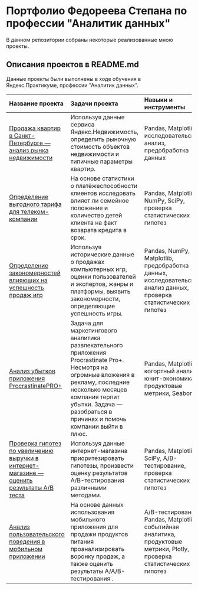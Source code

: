 # Портфолио Федореева Степана по профессии "Аналитик данных"

В данном репозитории собраны некоторые реализованные мною проекты.

## Описания проектов в README.md

Данные проекты были выполнены в ходе обучения в Яндекс.Практикуме, профессии "Аналитик данных".

| Название проекта | Задачи проекта | Навыки и инструменты | 
| :---------------------- | :---------------------- | :---------------------- |
| [Продажа квартир в Санкт-Петербурге — анализ рынка недвижимости](Продажа_квартир_в_Санкт-Петербурге_анализ_рынка_недвижимости) | Используя данные сервиса Яндекс.Недвижимость, определить рыночную стоимость объектов недвижимости и типичные параметры квартир. | Pandas, Matplotlib, исследовательский анализ, предобработка данных |
| [Определение выгодного тарифа для телеком-компании](Определение_выгодного_тарифа_для_телеком-компании) | На основе статистики о платёжеспособности клиентов исследовать влияет ли семейное положение и количество детей клиента на факт возврата кредита в срок. | Pandas, Matplotlib, NumPy, SciPy, проверка статистических гипотез |
| [Определение закономерностей влияющих на успешность продаж игр](Определение_закономерностей_влияющих_на_успешность_продаж_игр) | Используя исторические данные о продажах компьютерных игр, оценки пользователей и экспертов, жанры и платформы, выявить закономерности, определяющие успешность игры. | Pandas, NumPy, Matplotlib, предобработка данных, исследовательский анализ данных, проверка статистических гипотез |
| [Анализ убытков приложения ProcrastinatePRO+](Анализ_убытков_приложения_ProcrastinatePRO+) | Задача для маркетингового аналитика развлекательного приложения Procrastinate Pro+. Несмотря на огромные вложения в рекламу, последние несколько месяцев компания терпит убытки. Задача — разобраться в причинах и помочь компании выйти в плюс. | Pandas, Matplotlib, когортный анализ, юнит-экономика, продуктовые метрики, Seaborn |
| [Проверка гипотез по увеличению выручки в интернет-магазине — оценить результаты A/B теста](Проверка_гипотез_по_увеличению_выручки_в_интернет-магазине_оценить_результаты_A/B_теста) | Используя данные интернет-магазина приоритезировать гипотезы, произвести оценку результатов A/B-тестирования различными методами.| Pandas, Matplotlib, SciPy, A/B-тестирование, проверка статистических гипотез |
| [Анализ пользовательского поведения в мобильном приложении](Анализ_пользовательского_поведения_в_мобильном_приложении) | На основе данных использования мобильного приложения для продажи продуктов питания проанализировать воронку продаж, а также оценить результаты A/A/B-тестирования .| A/B-тестирование, Pandas, Matplotlib, событийная аналитика, продуктовые метрики, Plotly, проверка статистических гипотез |


